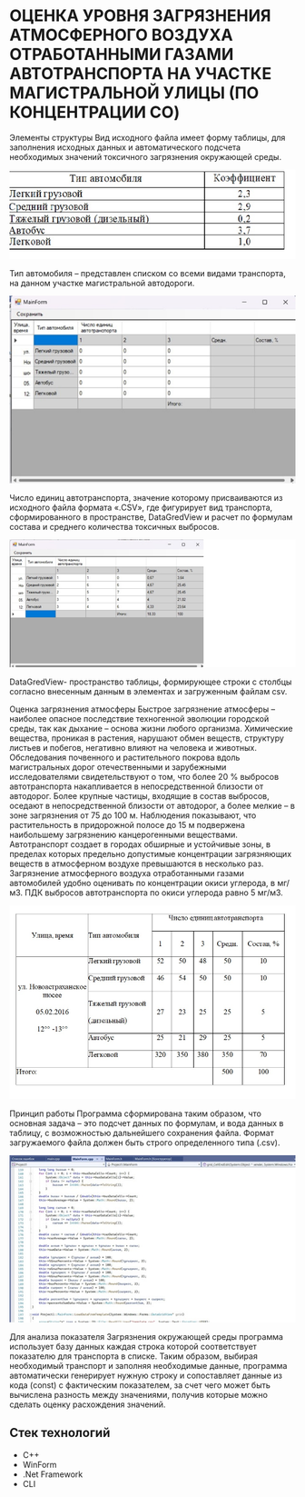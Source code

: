 # ОЦЕНКА УРОВНЯ ЗАГРЯЗНЕНИЯ АТМОСФЕРНОГО ВОЗДУХА ОТРАБОТАННЫМИ ГАЗАМИ АВТОТРАНСПОРТА НА УЧАСТКЕ МАГИСТРАЛЬНОЙ УЛИЦЫ (ПО КОНЦЕНТРАЦИИ CO)

Элементы структуры
Вид исходного файла имеет форму таблицы, для заполнения исходных данных и автоматического подсчета необходимых значений токсичного загрязнения окружающей среды.

![Screnshot](https://github.com/Digital-Department-Vavilov-University/calculation-of-the-transport-load/blob/main/9.jpg)

Тип автомобиля – представлен списком со всеми видами транспорта, на данном участке магистральной автодороги.

![Screnshot](https://github.com/Digital-Department-Vavilov-University/calculation-of-the-transport-load/blob/main/10.jpg)

Число единиц автотранспорта, значение которому присваиваются из исходного файла формата «.CSV», где фигурирует вид транспорта, сформированного в пространстве, DataGredView и расчет по формулам состава и среднего количества токсичных выбросов.

![Screnshot](https://github.com/Digital-Department-Vavilov-University/calculation-of-the-transport-load/blob/main/11.jpg)

DataGredView- пространство таблицы, формирующее строки с столбцы согласно внесенным данным в элементах и загруженным файлам csv.

Оценка загрязнения атмосферы
Быстрое загрязнение атмосферы – наиболее опасное последствие техногенной эволюции городской среды, так как дыхание – основа жизни любого организма. Химические вещества, проникая в растения, нарушают обмен веществ, структуру листьев и побегов, негативно влияют на человека и животных.
Обследования почвенного и растительного покрова вдоль магистральных дорог отечественными и зарубежными исследователями свидетельствуют о том, что более 20 % выбросов автотранспорта накапливается в непосредственной близости от автодорог. Более крупные частицы, входящие в состав выбросов, оседают в непосредственной близости от автодорог, а более мелкие – в зоне загрязнения от 75 до 100 м. Наблюдения показывают, что растительность в придорожной полосе до 15 м подвержена наибольшему загрязнению канцерогенными веществами.
Автотранспорт создает в городах обширные и устойчивые зоны, в пределах которых предельно допустимые концентрации загрязняющих веществ в атмосферном воздухе превышаются в несколько раз. Загрязнение атмосферного воздуха отработанными газами автомобилей удобно оценивать по концентрации окиси углерода, в мг/м3. ПДК выбросов автотранспорта по окиси углерода равно 5 мг/м3.

![Screnshot](https://github.com/Digital-Department-Vavilov-University/calculation-of-the-transport-load/blob/main/12.jpg)

Принцип работы
Программа сформирована таким образом, что основная задача – это подсчет данных по формулам, и вода данных в таблицу, с возможностью дальнейшего сохранения файла. Формат загружаемого файла должен быть строго определенного типа (.csv).

![Screnshot](https://github.com/Digital-Department-Vavilov-University/calculation-of-the-transport-load/blob/main/13.jpg)

Для анализа показателя Загрязнения окружающей среды программа использует базу данных каждая строка которой соответствует показателю для транспорта в списке. Таким образом, выбирая необходимый транспорт и заполняя необходимые данные, программа автоматически генерирует нужную строку и сопоставляет данные из кода (const) с фактическим показателем, за счет чего может быть вычислена разность между значениями, получив которые можно сделать оценку расхождения значений.

## Стек технологий
- C++
- WinForm
- .Net Framework
- CLI
